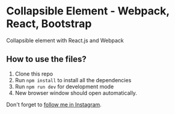 # Collapsible Element - Webpack, React, Bootstrap

Collapsible element with React.js and Webpack

## How to use the files?

1. Clone this repo
2. Run `npm install` to install all the dependencies
3. Run `npm run dev` for development mode
4. New browser window should open automatically.

Don't forget to [follow me in Instagram](https://www.instagram.com/mahabub.hossain_/).

